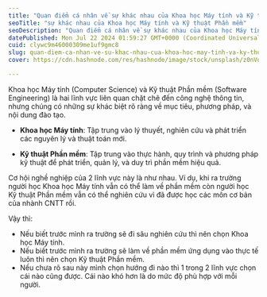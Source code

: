 ```yaml
---
title: "Quan điểm cá nhân về sự khác nhau của Khoa học Máy tính và Kỹ thuật Phần mềm dựa trên nội dung đào tạo và cơ hội nghề nghiệp"
seoTitle: "sự khác nhau của Khoa học Máy tính và Kỹ thuật Phần mềm"
seoDescription: "Quan điểm cá nhân về sự khác nhau của Khoa học Máy tính và Kỹ thuật Phần mềm dựa trên nội dung đào tạo và cơ hội nghề nghiệp"
datePublished: Mon Jul 22 2024 01:59:27 GMT+0000 (Coordinated Universal Time)
cuid: clywc9m46000309me1uf9gmc8
slug: quan-diem-ca-nhan-ve-su-khac-nhau-cua-khoa-hoc-may-tinh-va-ky-thuat-phan-mem-dua-tren-noi-dung-dao-tao-va-co-hoi-nghe-nghiep
cover: https://cdn.hashnode.com/res/hashnode/image/stock/unsplash/z0nVqfrOqWA/upload/fa13f1571fd42b63530eac610ed24ff2.jpeg

---
```


Khoa học Máy tính (Computer Science) và Kỹ thuật Phần mềm (Software Engineering) là hai lĩnh vực liên quan chặt chẽ đến công nghệ thông tin, nhưng chúng có những sự khác biệt rõ ràng về mục tiêu, phương pháp, và nội dung đào tạo.

- **Khoa học Máy tính**: Tập trung vào lý thuyết, nghiên cứu và phát triển các nguyên lý và thuật toán mới.

- **Kỹ thuật Phần mềm**: Tập trung vào thực hành, quy trình và phương pháp kỹ thuật để phát triển, quản lý, và duy trì phần mềm hiệu quả.

Cơ hội nghề nghiệp của 2 lĩnh vực này là như nhau. Ví dụ, khi ra trường người học Khoa học Máy tính vẫn có thể làm về phần mềm còn người học Kỹ thuật Phần mềm vẫn có thể nghiên cứu vì đã được học các môn cơ bản của nhành CNTT rồi.

Vậy thì:

- Nếu biết trước mình ra trường sẽ đi sâu nghiên cứu thì nên chọn Khoa học Máy tính.
- Nếu biết trước mình ra trường sẽ làm về phần mềm ứng dụng vào thực tế luôn thì nên chọn Kỹ thuật Phần mềm.
- Nếu chưa rõ sau này mình chọn hướng đi nào thì 1 trong 2 lĩnh vực chọn cái nào cũng được. Cái nào khó hơn là do mức độ phù hợp với mỗi người.